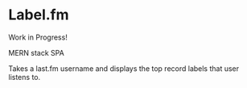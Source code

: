 # Label.fm

Work in Progress!

MERN stack SPA

Takes a last.fm username and displays the top record labels that user listens to.

